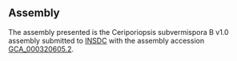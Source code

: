 

Assembly
--------

The assembly presented is the Ceriporiopsis subvermispora B v1.0
assembly submitted to [INSDC](http://www.insdc.org) with the assembly
accession
[GCA\_000320605.2](http://www.ebi.ac.uk/ena/data/view/GCA_000320605.2).

